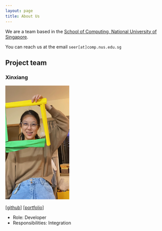 ```yaml
---
layout: page
title: About Us
---
```


We are a team based in the [School of Computing, National University of Singapore](https://www.comp.nus.edu.sg).

You can reach us at the email `seer[at]comp.nus.edu.sg`

## Project team

### Xinxiang

<img src="images/xinxiang0257.png" width="200px">

[[github](http://github.com/xinxiang0257)]
[[portfolio](team/xinxiang.md)] 

* Role: Developer
* Responsibilities: Integration
